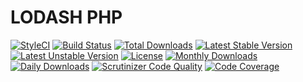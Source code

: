 # LODASH PHP

[![StyleCI](https://styleci.io/repos/77502345/shield?style=flat)](https://styleci.io/repos/77502345)
[![Build Status](https://travis-ci.org/recca0120/lodash-php.svg)](https://travis-ci.org/recca0120/lodash-php)
[![Total Downloads](https://poser.pugx.org/recca0120/lodash/d/total.svg)](https://packagist.org/packages/recca0120/lodash)
[![Latest Stable Version](https://poser.pugx.org/recca0120/lodash/v/stable.svg)](https://packagist.org/packages/recca0120/lodash)
[![Latest Unstable Version](https://poser.pugx.org/recca0120/lodash/v/unstable.svg)](https://packagist.org/packages/recca0120/lodash)
[![License](https://poser.pugx.org/recca0120/lodash/license.svg)](https://packagist.org/packages/recca0120/lodash)
[![Monthly Downloads](https://poser.pugx.org/recca0120/lodash/d/monthly)](https://packagist.org/packages/recca0120/lodash)
[![Daily Downloads](https://poser.pugx.org/recca0120/lodash/d/daily)](https://packagist.org/packages/recca0120/lodash)
[![Scrutinizer Code Quality](https://scrutinizer-ci.com/g/recca0120/lodash-php/badges/quality-score.png?b=master)](https://scrutinizer-ci.com/g/recca0120/lodash-php/?branch=master)
[![Code Coverage](https://scrutinizer-ci.com/g/recca0120/lodash-php/badges/coverage.png?b=master)](https://scrutinizer-ci.com/g/recca0120/lodash-php/?branch=master)
